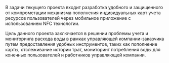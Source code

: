 В задачи текущего проекта входит разработка удобного и защищенного от компрометации механизма пополнения индивидуальных карт учета ресурсов пользователей через мобильное приложение с использованием NFC технологии.

Цель данного проекта заключается в решении проблемы учета и мониторинга расхода воды в рамках управляющей компании-заказчика путем предоставления удобных инструментов, таких как пополнение карты, отслеживание истории трат, мониторинг потребления воды для конечных пользователей и работников управляющей компании.
